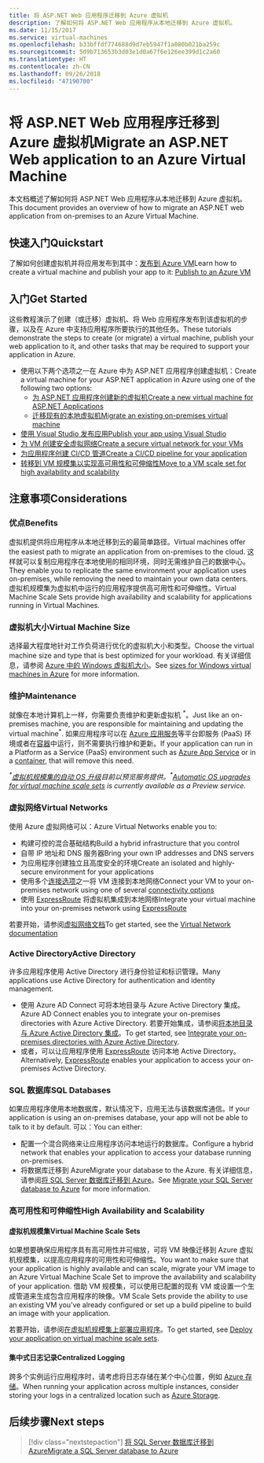 ```yaml
---
title: 将 ASP.NET Web 应用程序迁移到 Azure 虚拟机
description: 了解如何将 ASP.NET Web 应用程序从本地迁移到 Azure 虚拟机。
ms.date: 11/15/2017
ms.service: virtual-machines
ms.openlocfilehash: b33bffdf774688d9d7eb5947f1a080b021ba259c
ms.sourcegitcommit: 5d9b713653b3d03e1d0a67f6e126ee399d1c2a60
ms.translationtype: HT
ms.contentlocale: zh-CN
ms.lasthandoff: 09/26/2018
ms.locfileid: "47190700"
---
```

# <a name="migrate-an-aspnet-web-application-to-an-azure-virtual-machine"></a><span data-ttu-id="27088-103">将 ASP.NET Web 应用程序迁移到 Azure 虚拟机</span><span class="sxs-lookup"><span data-stu-id="27088-103">Migrate an ASP.NET Web application to an Azure Virtual Machine</span></span>

<span data-ttu-id="27088-104">本文档概述了解如何将 ASP.NET Web 应用程序从本地迁移到 Azure 虚拟机。</span><span class="sxs-lookup"><span data-stu-id="27088-104">This document provides an overview of how to migrate an ASP.NET web application from on-premises to an Azure Virtual Machine.</span></span>

## <a name="quickstart"></a><span data-ttu-id="27088-105">快速入门</span><span class="sxs-lookup"><span data-stu-id="27088-105">Quickstart</span></span>

<span data-ttu-id="27088-106">了解如何创建虚拟机并将应用发布到其中：[发布到 Azure VM](https://tutorials.visualstudio.com/aspnet-vm/intro)</span><span class="sxs-lookup"><span data-stu-id="27088-106">Learn how to create a virtual machine and publish your app to it: [Publish to an Azure VM](https://tutorials.visualstudio.com/aspnet-vm/intro)</span></span>

## <a name="get-started"></a><span data-ttu-id="27088-107">入门</span><span class="sxs-lookup"><span data-stu-id="27088-107">Get Started</span></span>

<span data-ttu-id="27088-108">这些教程演示了创建（或迁移）虚拟机、将 Web 应用程序发布到该虚拟机的步骤，以及在 Azure 中支持应用程序所要执行的其他任务。</span><span class="sxs-lookup"><span data-stu-id="27088-108">These tutorials demonstrate the steps to create (or migrate) a virtual machine, publish your web application to it, and other tasks that may be required to support your application in Azure.</span></span>

- <span data-ttu-id="27088-109">使用以下两个选项之一在 Azure 中为 ASP.NET 应用程序创建虚拟机：</span><span class="sxs-lookup"><span data-stu-id="27088-109">Create a virtual machine for your ASP.NET application in Azure using one of the following two options:</span></span>
    - [<span data-ttu-id="27088-110">为 ASP.NET 应用程序创建新的虚拟机</span><span class="sxs-lookup"><span data-stu-id="27088-110">Create a new virtual machine for ASP.NET Applications</span></span>](https://go.microsoft.com/fwlink/?linkid=863237)
    - [<span data-ttu-id="27088-111">迁移现有的本地虚拟机</span><span class="sxs-lookup"><span data-stu-id="27088-111">Migrate an existing on-premises virtual machine</span></span>](https://docs.microsoft.com/azure/site-recovery/tutorial-migrate-on-premises-to-azure)
- [<span data-ttu-id="27088-112">使用 Visual Studio 发布应用</span><span class="sxs-lookup"><span data-stu-id="27088-112">Publish your app using Visual Studio</span></span>](https://go.microsoft.com/fwlink/?linkid=863240)
- [<span data-ttu-id="27088-113">为 VM 创建安全虚拟网络</span><span class="sxs-lookup"><span data-stu-id="27088-113">Create a secure virtual network for your VMs</span></span>](https://docs.microsoft.com/azure/virtual-network/virtual-network-get-started-vnet-subnet)
- [<span data-ttu-id="27088-114">为应用程序创建 CI/CD 管道</span><span class="sxs-lookup"><span data-stu-id="27088-114">Create a CI/CD pipeline for your application</span></span>](https://docs.microsoft.com/vsts/build-release/apps/cd/deploy-webdeploy-iis-deploygroups)
- [<span data-ttu-id="27088-115">转移到 VM 规模集以实现高可用性和可伸缩性</span><span class="sxs-lookup"><span data-stu-id="27088-115">Move to a VM scale set for high availability and scalability</span></span>](https://docs.microsoft.com/azure/virtual-machine-scale-sets/virtual-machine-scale-sets-deploy-app)

## <a name="considerations"></a><span data-ttu-id="27088-116">注意事项</span><span class="sxs-lookup"><span data-stu-id="27088-116">Considerations</span></span>

### <a name="benefits"></a><span data-ttu-id="27088-117">优点</span><span class="sxs-lookup"><span data-stu-id="27088-117">Benefits</span></span>

<span data-ttu-id="27088-118">虚拟机提供将应用程序从本地迁移到云的最简单路径。</span><span class="sxs-lookup"><span data-stu-id="27088-118">Virtual machines offer the easiest path to migrate an application from on-premises to the cloud.</span></span>  <span data-ttu-id="27088-119">这样就可以复制应用程序在本地使用的相同环境，同时无需维护自己的数据中心。</span><span class="sxs-lookup"><span data-stu-id="27088-119">They enable you to replicate the same environment your application uses on-premises, while removing the need to maintain your own data centers.</span></span>  <span data-ttu-id="27088-120">虚拟机规模集为虚拟机中运行的应用程序提供高可用性和可伸缩性。</span><span class="sxs-lookup"><span data-stu-id="27088-120">Virtual Machine Scale Sets provide high availability and scalability for applications running in Virtual Machines.</span></span>

### <a name="virtual-machine-size"></a><span data-ttu-id="27088-121">虚拟机大小</span><span class="sxs-lookup"><span data-stu-id="27088-121">Virtual Machine Size</span></span>

<span data-ttu-id="27088-122">选择最大程度地针对工作负荷进行优化的虚拟机大小和类型。</span><span class="sxs-lookup"><span data-stu-id="27088-122">Choose the virtual machine size and type that is best optimized for your workload.</span></span>  <span data-ttu-id="27088-123">有关详细信息，请参阅 [Azure 中的 Windows 虚拟机大小](https://docs.microsoft.com/azure/virtual-machines/windows/sizes)。</span><span class="sxs-lookup"><span data-stu-id="27088-123">See [sizes for Windows virtual machines in Azure](https://docs.microsoft.com/azure/virtual-machines/windows/sizes) for more information.</span></span>

### <a name="maintenance"></a><span data-ttu-id="27088-124">维护</span><span class="sxs-lookup"><span data-stu-id="27088-124">Maintenance</span></span>

<span data-ttu-id="27088-125">就像在本地计算机上一样，你需要负责维护和更新虚拟机 <sup>&#42;</sup>。</span><span class="sxs-lookup"><span data-stu-id="27088-125">Just like an on-premises machine, you are responsible for maintaining and updating the virtual machine<sup>&#42;</sup>.</span></span>  <span data-ttu-id="27088-126">如果应用程序可以在 [Azure 应用服务](https://docs.microsoft.com/azure/app-service/)等平台即服务 (PaaS) 环境或者在[容器](https://docs.microsoft.com/azure/app-service/containers/)中运行，则不需要执行维护和更新。</span><span class="sxs-lookup"><span data-stu-id="27088-126">If your application can run in a Platform as a Service (PaaS) environment such as [Azure App Service](https://docs.microsoft.com/azure/app-service/) or in a [container](https://docs.microsoft.com/azure/app-service/containers/), that will remove this need.</span></span>

<span data-ttu-id="27088-127">*<sup>&#42;</sup>[虚拟机规模集的自动 OS 升级](https://docs.microsoft.com/azure/virtual-machine-scale-sets/virtual-machine-scale-sets-automatic-upgrade)目前以预览服务提供。*</span><span class="sxs-lookup"><span data-stu-id="27088-127">*<sup>&#42;</sup>[Automatic OS upgrades for virtual machine scale sets](https://docs.microsoft.com/azure/virtual-machine-scale-sets/virtual-machine-scale-sets-automatic-upgrade) is currently available as a Preview service.*</span></span>

### <a name="virtual-networks"></a><span data-ttu-id="27088-128">虚拟网络</span><span class="sxs-lookup"><span data-stu-id="27088-128">Virtual Networks</span></span>

<span data-ttu-id="27088-129">使用 Azure 虚拟网络可以：</span><span class="sxs-lookup"><span data-stu-id="27088-129">Azure Virtual Networks enable you to:</span></span>
- <span data-ttu-id="27088-130">构建可控的混合基础结构</span><span class="sxs-lookup"><span data-stu-id="27088-130">Build a hybrid infrastructure that you control</span></span>
- <span data-ttu-id="27088-131">自带 IP 地址和 DNS 服务器</span><span class="sxs-lookup"><span data-stu-id="27088-131">Bring your own IP addresses and DNS servers</span></span>
- <span data-ttu-id="27088-132">为应用程序创建独立且高度安全的环境</span><span class="sxs-lookup"><span data-stu-id="27088-132">Create an isolated and highly-secure environment for your applications</span></span>
- <span data-ttu-id="27088-133">使用多个[连接选项](https://docs.microsoft.com/azure/vpn-gateway/vpn-gateway-about-vpngateways#s2smulti)之一将 VM 连接到本地网络</span><span class="sxs-lookup"><span data-stu-id="27088-133">Connect your VM to your on-premises network using one of several [connectivity options](https://docs.microsoft.com/azure/vpn-gateway/vpn-gateway-about-vpngateways#s2smulti)</span></span>
- <span data-ttu-id="27088-134">使用 [ExpressRoute](https://azure.microsoft.com/services/expressroute/) 将虚拟机集成到本地网络</span><span class="sxs-lookup"><span data-stu-id="27088-134">Integrate your virtual machine into your on-premises network using [ExpressRoute](https://azure.microsoft.com/services/expressroute/)</span></span>

<span data-ttu-id="27088-135">若要开始，请参阅[虚拟网络文档](https://docs.microsoft.com/azure/virtual-network/)</span><span class="sxs-lookup"><span data-stu-id="27088-135">To get started, see the [Virtual Network documentation](https://docs.microsoft.com/azure/virtual-network/)</span></span>

### <a name="active-directory"></a><span data-ttu-id="27088-136">Active Directory</span><span class="sxs-lookup"><span data-stu-id="27088-136">Active Directory</span></span>
<span data-ttu-id="27088-137">许多应用程序使用 Active Directory 进行身份验证和标识管理。</span><span class="sxs-lookup"><span data-stu-id="27088-137">Many applications use Active Directory for authentication and identity management.</span></span>  
- <span data-ttu-id="27088-138">使用 Azure AD Connect 可将本地目录与 Azure Active Directory 集成。</span><span class="sxs-lookup"><span data-stu-id="27088-138">Azure AD Connect enables you to integrate your on-premises directories with Azure Active Directory.</span></span>  <span data-ttu-id="27088-139">若要开始集成，请参阅[将本地目录与 Azure Active Directory 集成](https://docs.microsoft.com/azure/active-directory/connect/active-directory-aadconnect)。</span><span class="sxs-lookup"><span data-stu-id="27088-139">To get started, see [Integrate your on-premises directories with Azure Active Directory](https://docs.microsoft.com/azure/active-directory/connect/active-directory-aadconnect).</span></span>  
- <span data-ttu-id="27088-140">或者，可以让应用程序使用 [ExpressRoute](https://azure.microsoft.com/services/expressroute/) 访问本地 Active Directory。</span><span class="sxs-lookup"><span data-stu-id="27088-140">Alternatively, [ExpressRoute](https://azure.microsoft.com/services/expressroute/) enables your application to access your on-premises Active Directory.</span></span>

### <a name="sql-databases"></a><span data-ttu-id="27088-141">SQL 数据库</span><span class="sxs-lookup"><span data-stu-id="27088-141">SQL Databases</span></span>

<span data-ttu-id="27088-142">如果应用程序使用本地数据库，默认情况下，应用无法与该数据库通信。</span><span class="sxs-lookup"><span data-stu-id="27088-142">If your application is using an on-premises database, your app will not be able to talk to it by default.</span></span> <span data-ttu-id="27088-143">可以：</span><span class="sxs-lookup"><span data-stu-id="27088-143">You can either:</span></span>
- <span data-ttu-id="27088-144">配置一个混合网络来让应用程序访问本地运行的数据库。</span><span class="sxs-lookup"><span data-stu-id="27088-144">Configure a hybrid network that enables your application to access your database running on-premises.</span></span>  
- <span data-ttu-id="27088-145">将数据库迁移到 Azure</span><span class="sxs-lookup"><span data-stu-id="27088-145">Migrate your database to the Azure.</span></span>  <span data-ttu-id="27088-146">有关详细信息，请参阅[将 SQL Server 数据库迁移到 Azure](dotnet-howto-migrate-sql.md)。</span><span class="sxs-lookup"><span data-stu-id="27088-146">See [Migrate your SQL Server database to Azure](dotnet-howto-migrate-sql.md) for more information.</span></span>

### <a name="high-availability-and-scalability"></a><span data-ttu-id="27088-147">高可用性和可伸缩性</span><span class="sxs-lookup"><span data-stu-id="27088-147">High Availability and Scalability</span></span>

#### <a name="virtual-machine-scale-sets"></a><span data-ttu-id="27088-148">虚拟机规模集</span><span class="sxs-lookup"><span data-stu-id="27088-148">Virtual Machine Scale Sets</span></span>
<span data-ttu-id="27088-149">如果想要确保应用程序具有高可用性并可缩放，可将 VM 映像迁移到 Azure 虚拟机规模集，以提高应用程序的可用性和可伸缩性。</span><span class="sxs-lookup"><span data-stu-id="27088-149">You want to make sure that your application is highly available and can scale, migrate your VM image to an Azure Virtual Machine Scale Set to improve the availability and scalability of your application.</span></span>  <span data-ttu-id="27088-150">借助 VM 规模集，可以使用已配置的现有 VM 或设置一个生成管道来生成包含应用程序的映像。</span><span class="sxs-lookup"><span data-stu-id="27088-150">VM Scale Sets provide the ability to use an existing VM you’ve already configured or set up a build pipeline to build an image with your application.</span></span>  

<span data-ttu-id="27088-151">若要开始，请参阅[在虚拟机规模集上部署应用程序](https://docs.microsoft.com/azure/virtual-machine-scale-sets/virtual-machine-scale-sets-deploy-app)。</span><span class="sxs-lookup"><span data-stu-id="27088-151">To get started, see [Deploy your application on virtual machine scale sets](https://docs.microsoft.com/azure/virtual-machine-scale-sets/virtual-machine-scale-sets-deploy-app).</span></span>

#### <a name="centralized-logging"></a><span data-ttu-id="27088-152">集中式日志记录</span><span class="sxs-lookup"><span data-stu-id="27088-152">Centralized Logging</span></span>
<span data-ttu-id="27088-153">跨多个实例运行应用程序时，请考虑将日志存储在某个中心位置，例如 [Azure 存储](https://docs.microsoft.com/azure/storage/)。</span><span class="sxs-lookup"><span data-stu-id="27088-153">When running your application across multiple instances, consider storing your logs in a centralized location such as [Azure Storage](https://docs.microsoft.com/azure/storage/).</span></span>

## <a name="next-steps"></a><span data-ttu-id="27088-154">后续步骤</span><span class="sxs-lookup"><span data-stu-id="27088-154">Next steps</span></span>

> [!div class="nextstepaction"]
> [<span data-ttu-id="27088-155">将 SQL Server 数据库迁移到 Azure</span><span class="sxs-lookup"><span data-stu-id="27088-155">Migrate a SQL Server database to Azure</span></span>](dotnet-howto-migrate-sql.md)